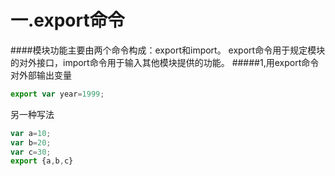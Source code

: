 一.export命令
=======================
####模块功能主要由两个命令构成：export和import。 
export命令用于规定模块的对外接口，import命令用于输入其他模块提供的功能。
#####1,用export命令对外部输出变量
```javascript
export var year=1999;
```
另一种写法
```javascript
var a=10;
var b=20;
var c=30;
export {a,b,c}
